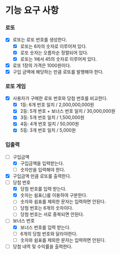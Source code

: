 # 기능 요구 사항

### 로또

- [x] 로또는 로또 번호를 생성한다.
  - [x] 로또는 6자의 숫자로 이루어져 있다.
  - [x] 로또 숫자는 오름차순 정렬되어 있다.
  - [x] 로또는 1에서 45의 숫자로 이루어져 있다.
- [x] 로또 1장의 가격은 1000원이다.
- [x] 구입 금액에 해당하는 만큼 로또를 발행해야 한다.

### 로또 게임

- [x] 사용자가 구매한 로또 번호와 당첨 번호를 비교한다.
  - [x] 1등: 6개 번호 일치 / 2,000,000,000원
  - [x] 2등: 5개 번호 + 보너스 번호 일치 / 30,000,000원
  - [x] 3등: 5개 번호 일치 / 1,500,000원
  - [x] 4등: 4개 번호 일치 / 50,000원
  - [x] 5등: 3개 번호 일치 / 5,000원

### 입출력

- [ ] 구입금액
  - [x] 구입금액을 입력받는다.
  - [ ] 숫자만을 입력해야 한다.
- [x] 구입금액 만큼 로또를 출력한다.
- [ ] 당첨 번호
  - [x] 당첨 번호를 입력 받는다.
  - [x] 숫자는 쉼표(,)를 이용하여 구분한다.
  - [ ] 숫자와 쉼표를 제외한 문자는 입력하면 안된다.
  - [ ] 당첨 번호는 6개의 숫자이다.
  - [ ] 당첨 번호는 서로 중복되면 안된다.
- [ ] 보너스 번호
  - [x] 보너스 번호를 입력 받는다.
  - [ ] 6개의 당첨 번호와 달라야한다.
  - [ ] 숫자와 쉼표를 제외한 문자는 입력하면 안된다.
- [ ] 당첨 내역 및 수익률을 출력한다.
